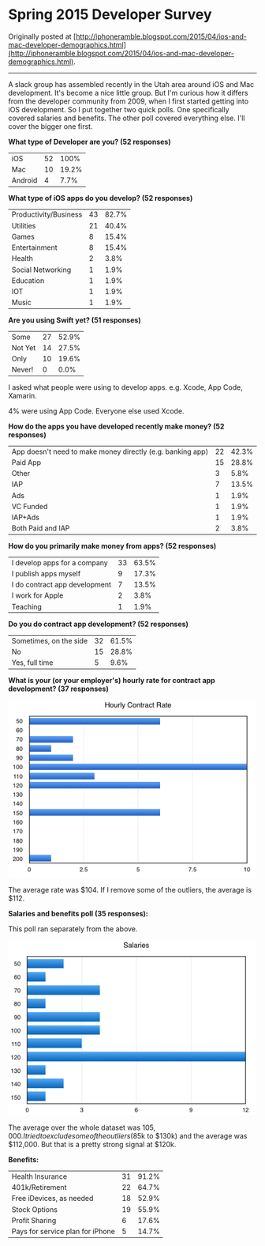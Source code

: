 # Spring 2015 Developer Survey

Originally posted at [http://iphoneramble.blogspot.com/2015/04/ios-and-mac-developer-demographics.html](http://iphoneramble.blogspot.com/2015/04/ios-and-mac-developer-demographics.html).

---

A slack group has assembled recently in the Utah area around iOS and Mac development. It's become a nice little group. But I'm curious how it differs from the developer community from 2009, when I first started getting into iOS development. So I put together two quick polls. One specifically covered salaries and benefits. The other poll covered everything else. I'll cover the bigger one first.

**What type of Developer are you? (52 responses)**

<table class="survey-response">
	<tr>
		<td>iOS</td>
		<td>52</td>
		<td>100%</td>
	</tr>
	<tr>
		<td>Mac</td>
		<td>10</td>
		<td>19.2%</td>
	</tr>
	<tr>
		<td>Android</td>
		<td>4</td>
		<td>7.7%</td>
	</tr>
</table>

**What type of iOS apps do you develop? (52 responses)**


<table class="survey-response">
	<tr>
        <td>Productivity/Business</td>
        <td>43</td>
        <td>82.7%</td>
	</tr>
	<tr>
        <td>Utilities</td>
        <td>21</td>
        <td>40.4%</td>
	</tr>
	<tr>
        <td>Games</td>
        <td>8</td>
        <td>15.4%</td>
	</tr>
	<tr>
        <td>Entertainment</td>
        <td>8</td>
        <td>15.4%</td>
	</tr>
	<tr>
        <td>Health</td>
        <td>2</td>
        <td>3.8%</td>
	</tr>
	<tr>
        <td>Social Networking</td>
        <td>1</td>
        <td>1.9%</td>
	</tr>
	<tr>
        <td>Education</td>
        <td>1</td>
        <td>1.9%</td>
	</tr>
	<tr>
        <td>IOT</td>
        <td>1</td>
        <td>1.9%</td>
	</tr>
	<tr>
        <td>Music</td>
        <td>1</td>
        <td>1.9%</td>
	</tr>
</table>

**Are you using Swift yet? (51 responses)**

<table class="survey-response">
	<tr>
        <td>Some</td>
        <td>27</td>
        <td>52.9%</td>
	</tr>
	<tr>
        <td>Not Yet</td>
        <td>14</td>
        <td>27.5%</td>
	</tr>
	<tr>
        <td>Only</td>
        <td>10</td>
        <td>19.6%</td>
	</tr>
	<tr>
        <td>Never!</td>
        <td>0</td>
        <td>0.0%</td>
	</tr>
</table>

I asked what people were using to develop apps. e.g. Xcode, App Code, Xamarin.

4% were using App Code. Everyone else used Xcode.

**How do the apps you have developed recently make money? (52 responses)**

<table class="survey-response">
	<tr>
        <td>App doesn't need to make money directly (e.g. banking app)</td>
        <td>22</td>
        <td>42.3%</td>
	</tr>
	<tr>
        <td>Paid App</td>
        <td>15</td>
        <td>28.8%</td>
	</tr>
	<tr>
        <td>Other</td>
        <td>3</td>
        <td>5.8%</td>
	</tr>
	<tr>
        <td>IAP</td>
        <td>7</td>
        <td>13.5%</td>
	</tr>
	<tr>
        <td>Ads</td>
        <td>1</td>
        <td>1.9%</td>
	</tr>
	<tr>
        <td>VC Funded</td>
        <td>1</td>
        <td>1.9%</td>
	</tr>
	<tr>
        <td>IAP+Ads</td>
        <td>1</td>
        <td>1.9%</td>
	</tr>
	<tr>
        <td>Both Paid and IAP</td>
        <td>2</td>
        <td>3.8%</td>
	</tr>
</table>

**How do you primarily make money from apps? (52 responses)**

<table class="survey-response">
	<tr>
        <td>I develop apps for a company</td>
        <td>33</td>
        <td>63.5%</td>
	</tr>
	<tr>
        <td>I publish apps myself</td>
        <td>9</td>
        <td>17.3%</td>
	</tr>
	<tr>
        <td>I do contract app development</td>
        <td>7</td>
        <td>13.5%</td>
	</tr>
	<tr>
        <td>I work for Apple</td>
        <td>2</td>
        <td>3.8%</td>
	</tr>
	<tr>
        <td>Teaching</td>
        <td>1</td>
        <td>1.9%</td>
	</tr>
</table>

**Do you do contract app development? (52 responses)**

<table class="survey-response">
	<tr>
        <td>Sometimes, on the side</td>
        <td>32</td>
        <td>61.5%</td>
	</tr>
	<tr>
        <td>No</td>
        <td>15</td>
        <td>28.8%</td>
	</tr>
	<tr>
        <td>Yes, full time</td>
        <td>5</td>
        <td>9.6%</td>
	</tr>
</table>

**What is your (or your employer's) hourly rate for contract app development? (37 responses)**

![Contract Rate](contract-rate.png)

The average rate was $104. If I remove some of the outliers, the average is $112.

**Salaries and benefits poll (35 responses):**

This poll ran separately from the above.

![Salaries and Benefits](salaries-and-benefits.png)

The average over the whole dataset was $105,000. I tried to exclude some of the outliers ($85k to $130k) and the average was $112,000. But that is a pretty strong signal at $120k.

**Benefits:**

<table class="survey-response">
	<tr>
        <td>Health Insurance</td>
        <td>31</td>
        <td>91.2%</td>
	</tr>
	<tr>
        <td>401k/Retirement</td>
        <td>22</td>
        <td>64.7%</td>
	</tr>
	<tr>
        <td>Free iDevices, as needed</td>
        <td>18</td>
        <td>52.9%</td>
	</tr>
	<tr>
        <td>Stock Options</td>
        <td>19</td>
        <td>55.9%</td>
	</tr>
	<tr>
        <td>Profit Sharing</td>
        <td>6</td>
        <td>17.6%</td>
	</tr>
	<tr>
        <td>Pays for service plan for iPhone</td>
        <td>5</td>
        <td>14.7%</td>
	</tr>
</table>


